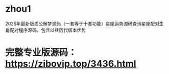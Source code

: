 # zhou1
2025年最新版周公解梦源码（一套等于十套功能）星座运势源码查询星座配对生肖配对程序源码，包含以往历代版本优势
# 完整专业版源码：https://zibovip.top/3436.html
